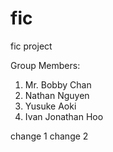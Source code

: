 # fic
fic project

Group Members: 
1. Mr. Bobby Chan
2. Nathan Nguyen
3. Yusuke Aoki
4. Ivan Jonathan Hoo


change 1
change 2
